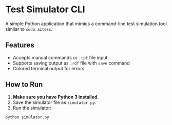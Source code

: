 # Test Simulator CLI

A simple Python application that mimics a command-line test simulation tool similar to `sudo aitess`.

## Features

- Accepts manual commands or `.tpf` file input
- Supports saving output as `.rdf` file with `save` command
- Colored terminal output for errors

## How to Run

1. **Make sure you have Python 3 installed.**
2. Save the simulator file as `simulator.py`.
3. Run the simulator:

```bash
python simulator.py
```
